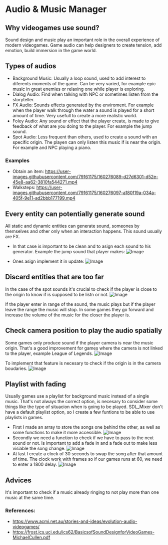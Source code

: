 # Audio & Music Manager

## Why videogames use sound?
Sound design and music play an important role in the overall experience of modern videogames. Game audio can help designers to create tension, add emotion, build immersion in the game world.

## Types of audios
* Background Music: Usually a loop sound, used to add interest to diferents moments of the game. Can be very varied, for example epic music in great enemies or relaxing one while player is exploring.
* Dialog Audio: Find when talking with NPC or sometimes listen from the storyteller.
* FX Audio: Sounds effects generated by the enviroment. For example when the player walk through the water a sound is played for a short amount of time. Very usefull to create a more realistic world.
* Foley Audio: Any sound or effect that the player create, is made to give feedback of what are you doing to the player. For example the jump sound.
* Spot Audio: Less frequent than others, used to create a sound with an specific origin. The playen can only listen this music if is near the origin. For example and NPC playing a piano.

### Examples
* Obtain an item: https://user-images.githubusercontent.com/79161175/160276089-d27d6301-d52e-45e8-aa62-3810fa544271.mp4
* Walksteps: https://user-images.githubusercontent.com/79161175/160276097-a180f19a-034a-405f-9e11-ad2bbb177199.mp4

## Every entity can potentially generate sound
All static and dynamic entities can generate sound, someones by themselves and other only when an interaction happens. This sound usually are FX.
* In that case is important to be clean and to asign each sound to his generator. Example the jump sound that player makes:
![Image](https://github.com/RubokiReuchi/Audio-Music-Manager/blob/main/wiki/Imagen1.png)

* Ones asign implement it in update:
![Image](https://github.com/RubokiReuchi/Audio-Music-Manager/blob/main/wiki/Imagen2.png)

## Discard entities that are too far
In the case of the spot sounds it's crucial to check if the player is close to the origin to know if is supposed to be listn or not.
![Image](https://github.com/RubokiReuchi/Audio-Music-Manager/blob/main/wiki/Imagen3.png)

If the player enter in range of the sound, the music plays but if the player leave the range the music will stop. In some games they go forward and increase the volume of the music for the closer the player is.

## Check camera position to play the audio spatially
Some games only produce sound if the player camera is near the music origin. That's a good improvement for games where the camera is not linked to the player, example League of Legends.
![Image](https://github.com/RubokiReuchi/Audio-Music-Manager/blob/main/wiki/Imagen4.png)

To implement that feature is necesary to check if the origin is in the camera boudaries.
![Image](https://github.com/RubokiReuchi/Audio-Music-Manager/blob/main/wiki/Imagen5.png)

## Playlist with fading
Usually games use a playlist for background music instead of a single music. That's not always the correct option, is necesary to consider some things like the type of situacion when is going to be played. SDL_Mixer don't have a default playlist option, so I create a few funtions to be able to use playlists in games.
* First I made an array to store the songs one behind the other, as well as some functions to make it more accessible.
![Image](https://github.com/RubokiReuchi/Audio-Music-Manager/blob/main/wiki/Imagen6.png)
* Secondly we need a function to check if we have to pass to the next sound or not. Is important to add a fade in and a fade out to make less visiable the song change.
![Image](https://github.com/RubokiReuchi/Audio-Music-Manager/blob/main/wiki/Imagen7.png)
* At last I create a clock of 30 seconds to swap the song after that amount of time. The clock work with frames so if our games runs at 60, we need to enter a 1800 delay.
![Image](https://github.com/RubokiReuchi/Audio-Music-Manager/blob/main/wiki/Imagen8.png)

## Advices
It's important to check if a music already ringing to not play more than one music at the same time.

### References:
* https://www.acmi.net.au/stories-and-ideas/evolution-audio-videogames/
* https://frost.ics.uci.edu/ics62/BasicsofSoundDesignforVideoGames-MichaelCullen.pdf
